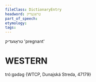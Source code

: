 ```yaml
---
fileClass: DictionaryEntry
headword: טראָגעדיק
part_of_speech: 
etymology: 
tags: 
---
```

טראָגעדיק
'pregnant'

WESTERN
========

tróːgədəg {WTCP, Dunajská Streda, 47179}
